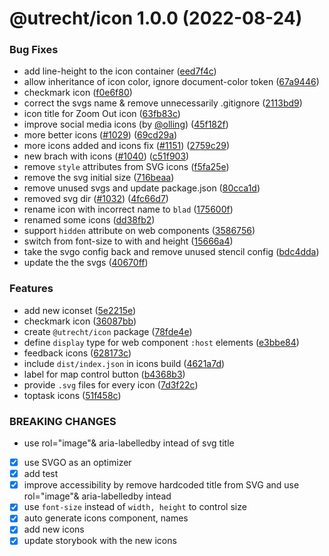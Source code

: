 # @utrecht/icon 1.0.0 (2022-08-24)


### Bug Fixes

* add line-height to the icon container ([eed7f4c](https://github.com/nl-design-system/utrecht/commit/eed7f4c8949382aded1bccc866fa94f834b0c680))
* allow inheritance of icon color, ignore document-color token ([67a9446](https://github.com/nl-design-system/utrecht/commit/67a94461f049b82b063c244ead895974b6b6c383))
* checkmark icon ([f0e6f80](https://github.com/nl-design-system/utrecht/commit/f0e6f804d7b6ac5b3df4fca6cdcb9b0df69da1fa))
* correct the svgs name & remove unnecessarily .gitignore ([2113bd9](https://github.com/nl-design-system/utrecht/commit/2113bd9930aa12561abbfaf2596e92e2a4ecb746))
* icon title for Zoom Out icon ([63fb83c](https://github.com/nl-design-system/utrecht/commit/63fb83c8d35107984130dc287df00e85f49e37b4))
* improve social media icons (by [@olling](https://github.com/olling)) ([45f182f](https://github.com/nl-design-system/utrecht/commit/45f182fa1e5623b31b6a3d5faed0931e5b9a0610))
* more better icons ([#1029](https://github.com/nl-design-system/utrecht/issues/1029)) ([69cd29a](https://github.com/nl-design-system/utrecht/commit/69cd29aef1ac35386de810ae5a10ef0b84cc286c))
* more icons added and icons fix ([#1151](https://github.com/nl-design-system/utrecht/issues/1151)) ([2759c29](https://github.com/nl-design-system/utrecht/commit/2759c2917a742b65e817729e886023aa50d3406e))
* new brach with icons ([#1040](https://github.com/nl-design-system/utrecht/issues/1040)) ([c51f903](https://github.com/nl-design-system/utrecht/commit/c51f90332727800854b49eb02aaedf32f0babf57))
* remove `style` attributes from SVG icons ([f5fa25e](https://github.com/nl-design-system/utrecht/commit/f5fa25e7f075089584d1898238ac4045374075a7))
* remove the svg initial size ([716beaa](https://github.com/nl-design-system/utrecht/commit/716beaa18dc7a0413d584919a0f49d51b840b3e9))
* remove unused svgs and update package.json ([80cca1d](https://github.com/nl-design-system/utrecht/commit/80cca1d1672b568fec19339108eaea0280738ee0))
* removed svg dir ([#1032](https://github.com/nl-design-system/utrecht/issues/1032)) ([4fc66d7](https://github.com/nl-design-system/utrecht/commit/4fc66d74b1a435d10c1fd3c6d5a58b01b67167ff))
* rename icon with incorrect name to `blad` ([175600f](https://github.com/nl-design-system/utrecht/commit/175600fbd364c1e2ef2d2d1daccfb37922d6bec3))
* renamed some icons ([dd38fb2](https://github.com/nl-design-system/utrecht/commit/dd38fb2906e722dd2ce8863c4c4338d41ebf6089))
* support `hidden` attribute on web components ([3586756](https://github.com/nl-design-system/utrecht/commit/35867565e1e860e7241b46deaa28e0af0558cd90))
* switch from font-size to with and height ([15666a4](https://github.com/nl-design-system/utrecht/commit/15666a4cf7310296e7cd0a6c2c750a3e3a9463d8))
* take the svgo config back and remove unused stencil config ([bdc4dda](https://github.com/nl-design-system/utrecht/commit/bdc4dda3b2c3a0cc9829e788a1fafa543924b8cb))
* update the the svgs ([40670ff](https://github.com/nl-design-system/utrecht/commit/40670ffa3581f0173f1f1cf09f818f339ef0171b))


### Features

* add new iconset ([5e2215e](https://github.com/nl-design-system/utrecht/commit/5e2215ec5b515151d0184d24aeeecd0c0d497748))
* checkmark icon ([36087bb](https://github.com/nl-design-system/utrecht/commit/36087bbca05246480060adcd7d539c2538732015))
* create `@utrecht/icon` package ([78fde4e](https://github.com/nl-design-system/utrecht/commit/78fde4e85a54f310eac52982635b65e93b93f9f4))
* define `display` type for web component `:host` elements ([e3bbe84](https://github.com/nl-design-system/utrecht/commit/e3bbe848fd38bc9d129408291ca70d58f6175fd5))
* feedback icons ([628173c](https://github.com/nl-design-system/utrecht/commit/628173c4b7011f9dfd41e55ddb59d4523cde1836))
* include `dist/index.json` in icons build ([4621a7d](https://github.com/nl-design-system/utrecht/commit/4621a7d342ad59e2506b1d90d0f0389b61f2c3f8))
* label for map control button ([b4368b3](https://github.com/nl-design-system/utrecht/commit/b4368b3b3340f7da3a407ee9fef411d28aceed92))
* provide `.svg` files for every icon ([7d3f22c](https://github.com/nl-design-system/utrecht/commit/7d3f22caa00675c4c27ebf21d063a85a9727db1c))
* toptask icons ([51f458c](https://github.com/nl-design-system/utrecht/commit/51f458c8e391218d8b993905f215b09ff42fdf57))


### BREAKING CHANGES

* use rol="image"& aria-labelledby intead of svg title

- [x] use SVGO as an optimizer
- [x] add test
- [x] improve accessibility by remove hardcoded title from SVG and
use rol="image"& aria-labelledby intead
- [x] use `font-size` instead of `width, height` to control size
- [x] auto generate icons component, names
- [x] add new icons
- [x] update storybook with the new icons
